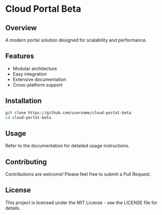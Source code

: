 # Cloud Portal Beta

## Overview
A modern portal solution designed for scalability and performance.

## Features
- Modular architecture
- Easy integration
- Extensive documentation
- Cross-platform support

## Installation
```bash
git clone https://github.com/username/cloud-portal-beta
cd cloud-portal-beta
```

## Usage
Refer to the documentation for detailed usage instructions.

## Contributing
Contributions are welcome! Please feel free to submit a Pull Request.

## License
This project is licensed under the MIT License - see the LICENSE file for details.
